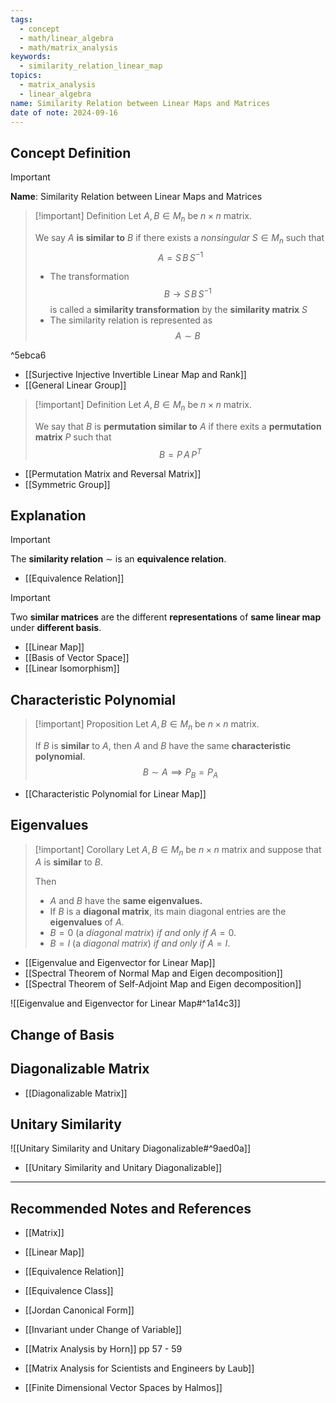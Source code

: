 ```yaml
---
tags:
  - concept
  - math/linear_algebra
  - math/matrix_analysis
keywords:
  - similarity_relation_linear_map
topics:
  - matrix_analysis
  - linear_algebra
name: Similarity Relation between Linear Maps and Matrices
date of note: 2024-09-16
---
```


## Concept Definition

>[!important]
>**Name**: Similarity Relation between Linear Maps and Matrices

>[!important] Definition
>Let $A, B\in M_{n}$ be $n\times n$ matrix. 
>
>We say $A$ **is similar to** $B$ if there exists a *nonsingular* $S\in M_{n}$ such that 
>$$
> A = S\,B\,S^{-1}
>$$
>
>- The transformation $$B \to S\,B\,S^{-1}$$ is called a **similarity transformation** by the **similarity matrix** $S$
>- The similarity relation is represented as $$A \sim B$$

^5ebca6

- [[Surjective Injective Invertible Linear Map and Rank]]
- [[General Linear Group]]


>[!important] Definition
>Let $A, B\in M_{n}$ be $n\times n$ matrix. 
>
>We say that $B$ is **permutation similar to** $A$ if there exits a **permutation matrix** $P$ such that 
>$$
> B = P\,A\,P^{T}
>$$

- [[Permutation Matrix and Reversal Matrix]]
- [[Symmetric Group]]

## Explanation

>[!important]
>The **similarity relation** $\sim$ is an **equivalence relation**.

- [[Equivalence Relation]]

>[!important]
>Two **similar matrices** are the different **representations** of **same linear map** under **different basis**.

- [[Linear Map]]
- [[Basis of Vector Space]]
- [[Linear Isomorphism]]


## Characteristic Polynomial

>[!important] Proposition
>Let $A, B\in M_{n}$ be $n\times n$ matrix. 
>
>If $B$ is **similar** to $A$, then $A$ and $B$ have the same **characteristic polynomial**.
>$$
>B\sim A \implies P_{B} = P_{A}
>$$

- [[Characteristic Polynomial for Linear Map]]

## Eigenvalues

>[!important] Corollary
>Let $A, B\in M_{n}$ be $n\times n$ matrix and suppose that $A$ is **similar** to $B$. 
>
>Then  
>- $A$ and $B$ have the **same eigenvalues.**
>- If $B$ is a **diagonal matrix**, its main diagonal entries are the **eigenvalues** of $A$. 
>- $B = 0$ (a *diagonal matrix*) *if and only if* $A = 0$. 
>- $B = I$ (a *diagonal matrix*) *if and only if* $A = I$.

- [[Eigenvalue and Eigenvector for Linear Map]]
- [[Spectral Theorem of Normal Map and Eigen decomposition]]
- [[Spectral Theorem of Self-Adjoint Map and Eigen decomposition]]

![[Eigenvalue and Eigenvector for Linear Map#^1a14c3]]

## Change of Basis




## Diagonalizable Matrix

- [[Diagonalizable Matrix]]

## Unitary Similarity

![[Unitary Similarity and Unitary Diagonalizable#^9aed0a]]

- [[Unitary Similarity and Unitary Diagonalizable]]



-----------
##  Recommended Notes and References


- [[Matrix]]
- [[Linear Map]]


- [[Equivalence Relation]]
- [[Equivalence Class]]


- [[Jordan Canonical Form]]
- [[Invariant under Change of Variable]]



- [[Matrix Analysis by Horn]] pp 57 - 59
- [[Matrix Analysis for Scientists and Engineers by Laub]]
- [[Finite Dimensional Vector Spaces by Halmos]]